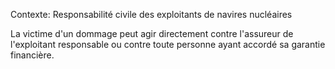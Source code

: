 Contexte: Responsabilité civile des exploitants de navires nucléaires

La victime d'un dommage peut agir directement contre l'assureur de l'exploitant responsable ou contre toute personne ayant accordé sa garantie financière.